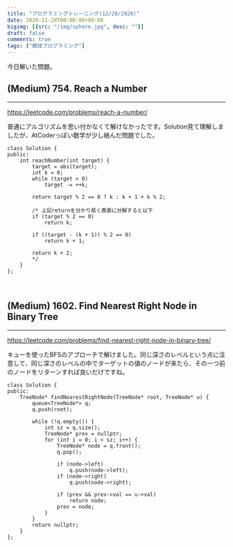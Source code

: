 ```yaml
---
title: "プログラミングトレーニング(12/28/2020)"
date: 2020-12-28T00:00:00+09:00
bigimg: [{src: "/img/sphere.jpg", desc: ""}]
draft: false
comments: true
tags: ["競技プログラミング"]
---
```


今日解いた問題。

<!--more-->

## (Medium) 754. Reach a Number
-------

https://leetcode.com/problems/reach-a-number/

普通にアルゴリズムを思い付かなくて解けなかったです。Solution見て理解しましたが、AtCoderっぽい数学が少し絡んだ問題でした。

```
class Solution {
public:
    int reachNumber(int target) {
        target = abs(target);
        int k = 0;
        while (target > 0)
            target -= ++k;

        return target % 2 == 0 ? k : k + 1 + k % 2;

        /* 上記returnを分かり易く愚直に分解すると以下
        if (target % 2 == 0)
            return k;
        
        if ((target - (k + 1)) % 2 == 0)
            return k + 1;
        
        return k + 2;
        */
    }
};
```

<br>

## (Medium) 1602. Find Nearest Right Node in Binary Tree
-------

https://leetcode.com/problems/find-nearest-right-node-in-binary-tree/

キューを使ったBFSのアプローチで解けました。同じ深さのレベルという点に注意して、同じ深さのレベルの中でターゲットの値のノードが来たら、その一つ前のノードをリターンすれば良いだけですね。

```
class Solution {
public:
    TreeNode* findNearestRightNode(TreeNode* root, TreeNode* u) {
        queue<TreeNode*> q;
        q.push(root);

        while (!q.empty()) {
            int sz = q.size();
            TreeNode* prev = nullptr;
            for (int i = 0; i < sz; i++) {
                TreeNode* node = q.front();
                q.pop();

                if (node->left)
                    q.push(node->left);
                if (node->right)
                    q.push(node->right);

                if (prev && prev->val == u->val)
                    return node;
                prev = node;
            }
        }
        return nullptr;
    }
};
```